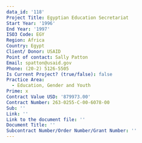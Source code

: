 ```yaml
---
data_id: '118'
Project Title: Egyptian Education Secretariat
Start Year: '1996'
End Year: '1997'
ISO3 Code: EGY
Region: Africa
Country: Egypt
Client/ Donor: USAID
Point of contact: Sally Patton
Email: spatton@usaid.gov
Phone: (20-2) 5126-5505
Is Current Project? (true/false): false
Practice Area:
  - Education, Gender and Youth
Prime: x
Contract Value USD: '879973.00'
Contract Number: 263-0255-C-00-6078-00
Sub: ''
Link: ''
Link to the document file: ''
Document Title: ''
Subcontract Number/Order Number/Grant Number: ''
---
```


